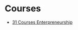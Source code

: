 # Courses

- [31 Courses Enterpreneurship](http://alltopstartups.com/2017/01/20/free-entrepreneurship-courses/)